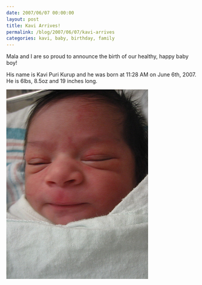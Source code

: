 ```yaml
---
date: 2007/06/07 00:00:00
layout: post
title: Kavi Arrives!
permalink: /blog/2007/06/07/kavi-arrives
categories: kavi, baby, birthday, family
---
```


Mala and I are so proud to announce the birth of our healthy, happy baby boy!

His name is Kavi Puri Kurup and he was born at 11:28 AM on June 6th, 2007. He is 6lbs, 8.5oz and 19 inches long.

<img src="/files/photos/IMG_7818.JPG" height="500" width="375" alt="Kavi" />  
